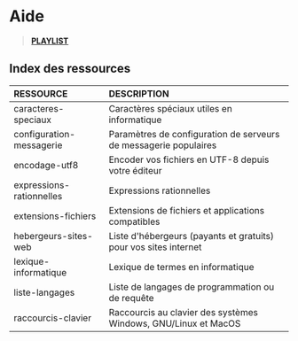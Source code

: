 # Aide

> [**PLAYLIST**](https://www.youtube.com/playlist?list=PLrSOXFDHBtfEwFMZ1YIXgUqOFODGyo7tB)

## Index des ressources

|RESSOURCE|DESCRIPTION|
|:--|:--|
|caracteres-speciaux|Caractères spéciaux utiles en informatique|
|configuration-messagerie|Paramètres de configuration de serveurs de messagerie populaires|
|encodage-utf8|Encoder vos fichiers en UTF-8 depuis votre éditeur|
|expressions-rationnelles|Expressions rationnelles|
|extensions-fichiers|Extensions de fichiers et applications compatibles|
|hebergeurs-sites-web|Liste d'hébergeurs (payants et gratuits) pour vos sites internet|
|lexique-informatique|Lexique de termes en informatique|
|liste-langages|Liste de langages de programmation ou de requête|
|raccourcis-clavier|Raccourcis au clavier des systèmes Windows, GNU/Linux et MacOS|
